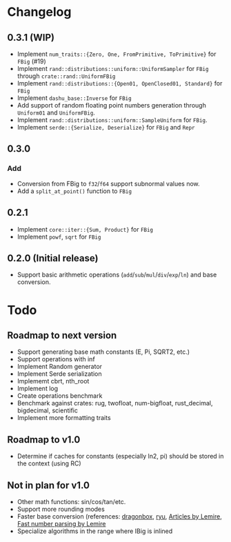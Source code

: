 # Changelog

## 0.3.1 (WIP)

- Implement `num_traits::{Zero, One, FromPrimitive, ToPrimitive}` for `FBig` (#19)
- Implement `rand::distributions::uniform::UniformSampler` for `FBig` through `crate::rand::UniformFBig`
- Implement `rand::distributions::{Open01, OpenClosed01, Standard}` for `FBig`
- Implement `dashu_base::Inverse` for `FBig`
- Add support of random floating point numbers generation through `Uniform01` and `UniformFBig`.
- Implement `rand::distributions::uniform::SampleUniform` for `FBig`.
- Implement `serde::{Serialize, Deserialize}` for `FBig` and `Repr`

## 0.3.0

### Add

- Conversion from FBig to `f32`/`f64` support subnormal values now.
- Add a `split_at_point()` function to `FBig`

## 0.2.1

- Implement `core::iter::{Sum, Product}` for `FBig`
- Implement `powf`, `sqrt` for `FBig`

## 0.2.0 (Initial release)

- Support basic arithmetic operations (`add`/`sub`/`mul`/`div`/`exp`/`ln`) and base conversion.

# Todo

## Roadmap to next version
- Support generating base math constants (E, Pi, SQRT2, etc.)
- Support operations with inf
- Implement Random generator
- Implement Serde serialization
- Implememt cbrt, nth_root
- Implement log
- Create operations benchmark
- Benchmark against crates: rug, twofloat, num-bigfloat, rust_decimal, bigdecimal, scientific
- Implement more formatting traits

## Roadmap to v1.0
- Determine if caches for constants (especially ln2, pi) should be stored in the context (using RC)

## Not in plan for v1.0
- Other math functions: sin/cos/tan/etc.
- Support more rounding modes
- Faster base conversion (references: [dragonbox](https://github.com/jk-jeon/dragonbox), [ryu](https://lib.rs/crates/ryu-js), [Articles by Lemire](https://arxiv.org/search/cs?searchtype=author&query=Lemire%2C+D), [Fast number parsing by Lemire](https://arxiv.org/pdf/2101.11408.pdf)
- Specialize algorithms in the range where IBig is inlined

